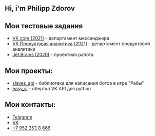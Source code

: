 ## Hi, i'm Philipp Zdorov

## Мои тестовые задания
* [VK core (2021)](https://github.com/Phinnik/vk_test_core) - департамент мессенджера
* [VK Продуктовая аналитика (2021)](https://github.com/Phinnik/vk_test_product_analytics) - департамент продуктовой аналитики
* [Jet Brains (2020)](https://github.com/Phinnik/article_citation) - проектная работа

## Мои проекты:
* [slaves_api](https://github.com/Phinnik/slaves_api) - библиотека для написания ботов в игре "Рабы"
* [easy_vl](https://github.com/Phinnik/easy_vk) - обертка VK API для python

## Мои контакты:
* [Telegram](https://t.me/Philipp_Zdorov)
* [VK](https://vk.com/phinnik)
* [+7 952 353 8 666](tel:+79523538666)
